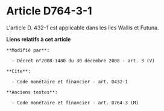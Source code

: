 # Article D764-3-1

L'article D. 432-1 est applicable dans les îles Wallis et Futuna.

**Liens relatifs à cet article**

	**Modifié par**:

	  - Décret n°2008-1480 du 30 décembre 2008 - art. 3 (V)

	**Cite**:

	  - Code monétaire et financier - art. D432-1

	**Anciens textes**:

	  - Code monétaire et financier - art. D764-3 (M)
